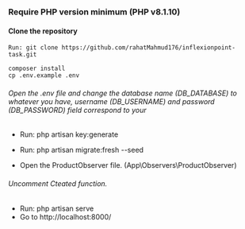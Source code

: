 

 ### Require PHP version minimum  (PHP v8.1.10) 


#### Clone the repository
    Run: git clone https://github.com/rahatMahmud176/inflexionpoint-task.git

    composer install
    cp .env.example .env
###### Open the .env file and change the database name (DB_DATABASE) to whatever you have, username (DB_USERNAME) and password (DB_PASSWORD) field correspond to your

- Run: php artisan key:generate

- Run: php artisan migrate:fresh --seed
- Open the ProductObserver file. (App\Observers\ProductObserver)
###### Uncomment Cteated function.
- Run: php artisan serve
- Go to http://localhost:8000/
